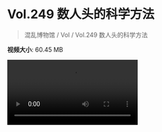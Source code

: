 # Vol.249 数人头的科学方法

> 混乱博物馆 / Vol / Vol.249 数人头的科学方法

**视频大小**: 60.45 MB

<div class="video"><video src="https://file.hsyhx.top/archive/249.mp4" controls preload>🤔 您的浏览器不支持 video 标签</video></div>